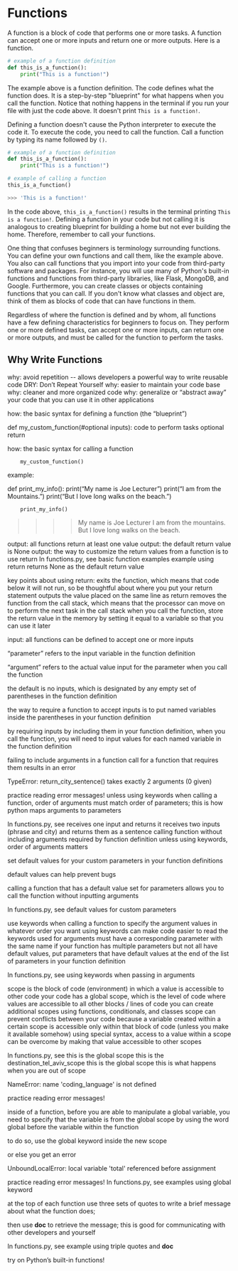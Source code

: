 # Functions

A function is a block of code that performs one or more tasks. A function can accept one or more inputs and return one or more outputs. Here is a function.

```python
# example of a function definition
def this_is_a_function():
    print("This is a function!")
```

The example above is a function definition. The code defines what the function does. It is a step-by-step "blueprint" for what happens when you call the function. Notice that nothing happens in the terminal if you run your file with just the code above. It doesn't print `This is a function!`.

Defining a function doesn't cause the Python interpreter to execute the code it. To execute the code, you need to call the function. Call a function by typing its name followed by `()`.

```python
# example of a function definition
def this_is_a_function():
    print("This is a function!")

# example of calling a function
this_is_a_function()

>>> 'This is a function!'
```

In the code above, `this_is_a_function()` results in the terminal printing `This is a function!`. Defining a function in your code but not calling it is analogous to creating blueprint for building a home but not ever building the home. Therefore, remember to call your functions.

One thing that confuses beginners is terminology surrounding functions. You can define your own functions and call them, like the example above. You also can call functions that you import into your code from third-party software and packages. For instance, you will use many of Python's built-in functions and functions from third-party libraries, like Flask, MongoDB, and Google. Furthermore, you can create classes or objects containing functions that you can call. If you don't know what classes and object are, think of them as blocks of code that can have functions in them.

Regardless of where the function is defined and by whom, all functions have a few defining characteristics for beginners to focus on. They perform one or more defined tasks, can accept one or more inputs, can return one or more outputs, and must be called for the function to perform the tasks.

## Why Write Functions

why: avoid repetition -- allows developers a powerful way to write reusable code
DRY: Don’t Repeat Yourself
why: easier to maintain your code base
why: cleaner and more organized code
why: generalize or “abstract away” your code that you can use it in other applications

how: the basic syntax for defining a function (the “blueprint”)

def my_custom_function(#optional inputs):
   code to perform tasks
   optional return

how: the basic syntax for calling a function

		my_custom_function()

example:

def print_my_info():
  	print(“My name is Joe Lecturer”)
print(“I am from the Mountains.”)
print(“But I love long walks on the beach.”)

		print_my_info()

>>>> My name is Joe Lecturer
>>>> I am from the mountains.
>>>> But I love long walks on the beach.

output: all functions return at least one value
output: the default return value is None
output: the way to customize the return values from a function is to use return
In functions.py, see 
basic function examples
example using return
returns None as the default return value

key points about using return: 
exits the function, which means that code below it will not run, so be thoughtful about where you put your return statement
outputs the value placed on the same line as return
removes the function from the call stack, which means that the processor can move on to perform the next task in the call stack
when you call the function, store the return value in the memory by setting it equal to a variable so that you can use it later 

input: all functions can be defined to accept one or more inputs

“parameter” refers to the input variable in the function definition

“argument” refers to the actual value input for the parameter when you call the function

the default is no inputs, which is designated by any empty set of parentheses in the function definition

the way to require a function to accept inputs is to put named variables inside the parentheses in your function definition

by requiring inputs by including them in your function definition, when you call the function, you will need to input values for each named variable in the function definition

failing to include arguments in a function call for a function that requires them results in an error

TypeError: return_city_sentence() takes exactly 2 arguments (0 given)

practice reading error messages!
unless using keywords when calling a function, order of arguments must match order of parameters; this is how python maps arguments to parameters

In functions.py, see 
receives one input and returns it
receives two inputs (phrase and city) and returns them as a sentence
calling function without including arguments required by function definition
unless using keywords, order of arguments matters

set default values for your custom parameters in your function definitions

default values can help prevent bugs

calling a function that has a default value set for parameters allows you to call the function without inputting arguments

In functions.py, see 
default values for custom parameters


use keywords when calling a function to specify the argument values in whatever order you want
using keywords can make code easier to read
the keywords used for arguments must have a corresponding parameter with the same name
if your function has multiple parameters but not all have default values, put parameters that have default values at the end of the list of parameters in your function definition

In functions.py, see 
using keywords when passing in arguments

scope is the block of code (environment) in which a value is accessible to other code
your code has a global scope, which is the level of code where values are accessible to all other blocks / lines of code
you can create additional scopes using functions, conditionals, and classes
scope can prevent conflicts between your code because a variable created within a certain scope is accessible only within that block of code (unless you make it available somehow)
using special syntax, access to a value within a scope can be overcome by making that value accessible to other scopes

In functions.py, see 
this is the global scope
this is the destination_tel_aviv_scope
this is the global scope
this is what happens when you are out of scope

NameError: name 'coding_language' is not defined


practice reading error messages!

inside of a function, before you are able to manipulate a global variable, you need to specify that the variable is from the global scope by using the word global before the variable within the function

to do so, use the global keyword inside the new scope

or else you get an error

UnboundLocalError: local variable 'total' referenced before assignment

practice reading error messages!
In functions.py, see 
examples using global keyword

at the top of each function use three sets of quotes to write a brief message about what the function does; 

then use __doc__ to retrieve the message; this is good for communicating with other developers and yourself



In functions.py, see 
example using triple quotes and __doc__


try on Python’s built-in functions!
